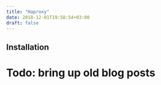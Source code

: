 ```yaml
---
title: "Haproxy"
date: 2018-12-01T19:58:54+03:00
draft: false
---
```


Installation
---

# Todo: bring up old blog posts

